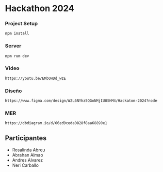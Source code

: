 # Hackathon 2024

### Project Setup

```sh
npm install
```

### Server

```sh
npm run dev
```

### Video

```sh
https://youtu.be/EMbOHDd_wzE
```

### Diseño

```sh
https://www.figma.com/design/W2L6NYhz5QGoNMjIU0SHM4/Hackaton-2024?node-id=0-1&t=jO7hvNcEhNapZPW1-1
```

### MER
```sh
https://dbdiagram.io/d/66ed9ceda0828f8aa68890e1
```
## Participantes

- Rosalinda Abreu
- Abrahan Almao
- Andres Alvarez
- Neri Carballo
